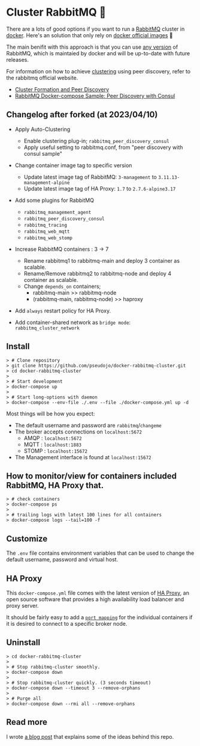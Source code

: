 # Cluster RabbitMQ :rabbit:

There are a lots of good options if you want to run a [RabbitMQ](https://hub.docker.com/_/rabbitmq/) cluster in [docker](http://docker.com/). Here's an solution that only rely on [docker official images](https://hub.docker.com/_/rabbitmq/) :tada:

The main benifit with this approach is that you can use [any version](https://hub.docker.com/r/library/rabbitmq/tags/) of RabbitMQ, which is maintaied by docker and will be up-to-date with future releases.

For information on how to achieve [clustering](https://www.rabbitmq.com/clustering.html) using peer discovery, refer to the rabbitmq official website.
  - [Cluster Formation and Peer Discovery](https://www.rabbitmq.com/cluster-formation.html)
  - [RabbitMQ Docker-compose Sample: Peer Discovery with Consul](https://github.com/rabbitmq/rabbitmq-server/tree/main/deps/rabbitmq_peer_discovery_consul/examples/compose_consul_haproxy)

## Changelog after forked (at 2023/04/10)

* Apply Auto-Clustering
  - Enable clustering plug-in; `rabbitmq_peer_discovery_consul`
  - Apply useful setting to rabbitmq.conf, from "peer discovery with consul sample"

* Change container image tag to specific version
  - Update latest image tag of RabbitMQ: `3-management` to `3.11.13-management-alpine`
  - Update latest image tag of HA Proxy: `1.7` to `2.7.6-alpine3.17`

* Add some plugins for RabbitMQ
  - `rabbitmq_management_agent`
  - `rabbitmq_peer_discovery_consul`
  - `rabbitmq_tracing`
  - `rabbitmq_web_mqtt`
  - `rabbitmq_web_stomp`

* Increase RabbitMQ containers : 3 -> 7
  - Rename rabbitmq1 to rabbitmq-main and deploy 3 container as scalable.
  - Rename/Remove rabbitmq2 to rabbitmq-node and deploy 4 container as scalable.
  - Change `depends_on` containers; 
    - rabbitmq-main >> rabbitmq-node
    - (rabbitmq-main, rabbitmq-node) >> haproxy

* Add `always` restart policy for HA Proxy.

* Add container-shared network as `bridge mode`: `rabbitmq_cluster_network`

## Install

```
> # Clone repository
> git clone https://github.com/pseudojo/docker-rabbitmq-cluster.git
> cd docker-rabbitmq-cluster
>
> # Start development
> docker-compose up
> 
> # Start long-options with daemon
> docker-compose --env-file ./.env --file ./docker-compose.yml up -d
```

Most things will be how you expect:

* The default username and password are `rabbitmq`/`changeme`
* The broker accepts connections on `localhost:5672`
  - AMQP : `localhost:5672`
  - MQTT : `localhost:1883`
  - STOMP : `localhost:15672`
* The Management interface is found at `localhost:15672`

## How to monitor/view for containers included RabbitMQ, HA Proxy that.
```
> # check containers
> docker-compose ps
>
> # trailing logs with latest 100 lines for all containers
> docker-compose logs --tail=100 -f
```

## Customize

The `.env` file contains environment variables that can be used to change the default username, password and virtual host.

## HA Proxy

This `docker-compose.yml` file comes with the latest version of [HA Proxy](http://www.haproxy.org/), an open source software that provides a high availability load balancer and proxy server.

It should be fairly easy to add a [`port mapping`](https://docs.docker.com/compose/compose-file/#ports) for the individual containers if it is desired to connect to a specific broker node.

## Uninstall

```
> cd docker-rabbitmq-cluster
>
> # Stop rabbitmq-cluster smoothly.
> docker-compose down
>
> # Stop rabbitmq-cluster quickly. (3 seconds timeout)
> docker-compose down --timeout 3 --remove-orphans
>
> # Purge all
> docker-compose down --rmi all --remove-orphans
```

## Read more

I wrote [a blog post](http://fellowdeveloper.se/2017/05/24/cluster-rabbitmq-in-docker/) that explains some of the ideas behind this repo.

